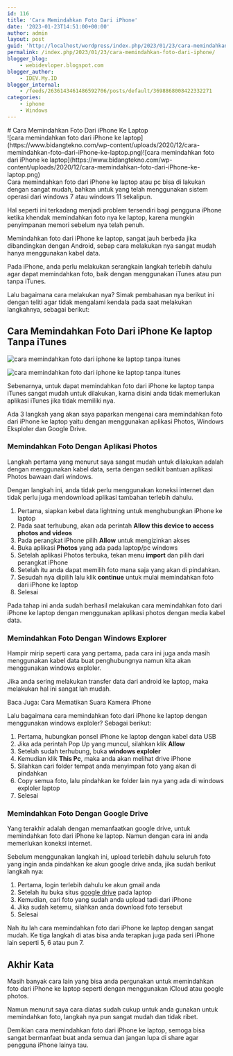 ```yaml
---
id: 116
title: 'Cara Memindahkan Foto Dari iPhone'
date: '2023-01-23T14:51:00+00:00'
author: admin
layout: post
guid: 'http://localhost/wordpress/index.php/2023/01/23/cara-memindahkan-foto-dari-iphone/'
permalink: /index.php/2023/01/23/cara-memindahkan-foto-dari-iphone/
blogger_blog:
    - webidevloper.blogspot.com
blogger_author:
    - IDEV.My.ID
blogger_internal:
    - /feeds/2636143461486592706/posts/default/3698868008422332271
categories:
    - iphone
    - Windows
---
```


<div><div># Cara Memindahkan Foto Dari iPhone Ke Laptop

</div> ![cara memindahkan foto dari iPhone ke laptop](https://www.bidangtekno.com/wp-content/uploads/2020/12/cara-memindahkan-foto-dari-iPhone-ke-laptop.png)<noscript>![cara memindahkan foto dari iPhone ke laptop](https://www.bidangtekno.com/wp-content/uploads/2020/12/cara-memindahkan-foto-dari-iPhone-ke-laptop.png)</noscript>

<article>Cara memindahkan foto dari iPhone ke laptop atau pc bisa di lakukan dengan sangat mudah, bahkan untuk yang telah menggunakan sistem operasi dari windows 7 atau windows 11 sekalipun.

Hal seperti ini terkadang menjadi problem tersendiri bagi pengguna iPhone ketika khendak memindahkan foto nya ke laptop, karena mungkin penyimpanan memori sebelum nya telah penuh.

Memindahkan foto dari iPhone ke laptop, sangat jauh berbeda jika dibandingkan dengan Android, sebap cara melakukan nya sangat mudah hanya menggunakan kabel data.

Pada iPhone, anda perlu melakukan serangkain langkah terlebih dahulu agar dapat memindahkan foto, baik dengan menggunakan iTunes atau pun tanpa iTunes.

Lalu bagaimana cara melakukan nya? Simak pembahasan nya berikut ini dengan teliti agar tidak mengalami kendala pada saat melakukan langkahnya, sebagai berikut:

## <span>Cara Memindahkan Foto Dari iPhone Ke laptop Tanpa iTunes</span>

![cara memindahkan foto dari iphone ke laptop tanpa itunes](https://www.bidangtekno.com/wp-content/uploads/2020/12/cara-memindahkan-foto-dari-iphone-ke-laptop-tanpa-itunes-1024x591.jpg)

<noscript>![cara memindahkan foto dari iphone ke laptop tanpa itunes](https://www.bidangtekno.com/wp-content/uploads/2020/12/cara-memindahkan-foto-dari-iphone-ke-laptop-tanpa-itunes-1024x591.jpg)</noscript>

Sebenarnya, untuk dapat memindahkan foto dari iPhone ke laptop tanpa iTunes sangat mudah untuk dilakukan, karna disini anda tidak memerlukan aplikasi iTunes jika tidak memiliki nya.

Ada 3 langkah yang akan saya paparkan mengenai cara memindahkan foto dari iPhone ke laptop yaitu dengan menggunakan aplikasi Photos, Windows Eksploler dan Google Drive.

### <span>Memindahkan Foto Dengan Aplikasi Photos</span>

Langkah pertama yang menurut saya sangat mudah untuk dilakukan adalah dengan menggunakan kabel data, serta dengan sedikit bantuan aplikasi Photos bawaan dari windows.

Dengan langkah ini, anda tidak perlu menggunakan koneksi internet dan tidak perlu juga mendownload aplikasi tambahan terlebih dahulu.

1. Pertama, siapkan kebel data lightning untuk menghubungkan iPhone ke laptop
2. Pada saat terhubung, akan ada perintah **Allow this device to access photos and videos**
3. Pada perangkat iPhone pilih **Allow** untuk mengizinkan akses
4. Buka aplikasi **Photos** yang ada pada laptop/pc windows
5. Setelah aplikasi Photos terbuka, tekan menu **import** dan pilih dari perangkat iPhone
6. Setelah itu anda dapat memilih foto mana saja yang akan di pindahkan.
7. Sesudah nya dipilih lalu klik **continue** untuk mulai memindahkan foto dari iPhone ke laptop
8. Selesai

Pada tahap ini anda sudah berhasil melakukan cara memindahkan foto dari iPhone ke laptop dengan menggunakan aplikasi photos dengan media kabel data.

### <span>Memindahkan Foto Dengan Windows Explorer</span>

Hampir mirip seperti cara yang pertama, pada cara ini juga anda masih menggunakan kabel data buat penghubungnya namun kita akan menggunakan windows exploler.

Jika anda sering melakukan transfer data dari android ke laptop, maka melakukan hal ini sangat lah mudah.

Baca Juga: Cara Mematikan Suara Kamera iPhone

Lalu bagaimana cara memindahkan foto dari iPhone ke laptop dengan menggunakan windows exploler? Sebagai berikut:

1. Pertama, hubungkan ponsel iPhone ke laptop dengan kabel data USB
2. Jika ada perintah Pop Up yang muncul, silahkan klik **Allow**
3. Setelah sudah terhubung, buka **windows exploler**
4. Kemudian klik **This Pc**, maka anda akan melihat drive iPhone
5. Silahkan cari folder tempat anda menyimpan foto yang akan di pindahkan
6. Copy semua foto, lalu pindahkan ke folder lain nya yang ada di windows exploler laptop
7. Selesai

### <span>Memindahkan Foto Dengan Google Drive</span>

Yang terakhir adalah dengan memanfaatkan google drive, untuk memindahkan foto dari iPhone ke laptop. Namun dengan cara ini anda memerlukan koneksi internet.

Sebelum menggunakan langkah ini, upload terlebih dahulu seluruh foto yang ingin anda pindahkan ke akun google drive anda, jika sudah berikut langkah nya:

1. Pertama, login terlebih dahulu ke akun gmail anda
2. Setelah itu buka situs [google drive](https://www.google.com/drive/) pada laptop
3. Kemudian, cari foto yang sudah anda upload tadi dari iPhone
4. Jika sudah ketemu, silahkan anda download foto tersebut
5. Selesai

Nah itu lah cara memindahkan foto dari iPhone ke laptop dengan sangat mudah. Ke tiga langkah di atas bisa anda terapkan juga pada seri iPhone lain seperti 5, 6 atau pun 7.

## <span>Akhir Kata</span>

Masih banyak cara lain yang bisa anda pergunakan untuk memindahkan foto dari iPhone ke laptop seperti dengan menggunakan iCloud atau google photos.

Namun menurut saya cara diatas sudah cukup untuk anda gunakan untuk memindahkan foto, langkah nya pun sangat mudah dan tidak ribet.

Demikian cara memindahkan foto dari iPhone ke laptop, semoga bisa sangat bermanfaat buat anda semua dan jangan lupa di share agar pengguna iPhone lainya tau.

</article></div>
